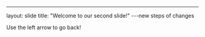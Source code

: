 ---
layout: slide
title: "Welcome to our second slide!"
---new steps of changes

Use the left arrow to go back!
